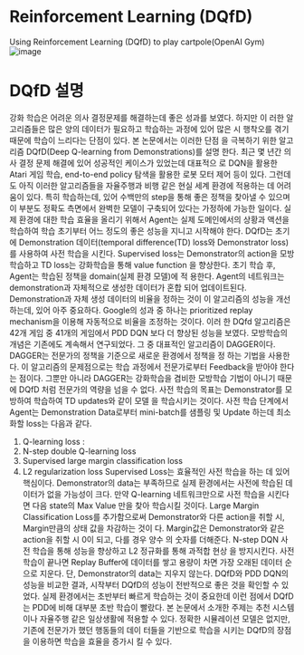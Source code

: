 # Reinforcement Learning (DQfD)
Using Reinforcement Learning (DQfD) to play cartpole(OpenAI Gym)
![image](https://user-images.githubusercontent.com/85381860/144034127-ffcaedda-dec0-456f-9151-61ebb41ca2bc.png)


# DQfD 설명
강화 학습은 어려운 의사 결정문제를 해결하는데 좋은 성과를 보였다. 하지만 이
러한 알고리즘들은 많은 양의 데이터가 필요하고 학습하는 과정에 있어 많은 시
행착오를 겪기 때문에 학습이 느리다는 단점이 있다. 본 논문에서는 이러한 단점
을 극복하기 위한 알고리즘 DQfD(Deep Q-learning from Demonstrations)를 설명
한다.
최근 몇 년간 의사 결정 문제 해결에 있어 성공적인 케이스가 있었는데 대표적으
로 DQN을 활용한 Atari 게임 학습, end-to-end policy 탐색을 활용한 로봇 모터
제어 등이 있다. 그런데도 아직 이러한 알고리즘들을 자율주행과 비행 같은 현실
세계 환경에 적용하는 데 어려움이 있다. 특히 학습하는데, 있어 수백만의 step을
통해 좋은 정책을 찾아낼 수 있으며 이 부분도 정확도 측면에서 완벽한 모델이
구축되어 있다는 가정하에 가능한 일이다. 실제 환경에 대한 학습 효율을 올리기
위해서 Agent는 실제 도메인에서의 상황과 액션을 학습하여 학습 초기부터 어느
정도의 좋은 성능을 지니고 시작해야 한다.
DQfD는 초기에 Demonstration 데이터(temporal difference(TD) loss와
Demonstrator loss)를 사용하여 사전 학습을 시킨다. Supervised loss는
Demonstrator의 action을 모방학습하고 TD loss는 강화학습을 통해 value function
을 향상한다. 초기 학습 후, Agent는 학습된 정책을 domain(실제 환경 모델)에 적
용한다. Agent의 네트워크는 demonstration과 자체적으로 생성한 데이터가 혼합
되어 업데이트된다. Demonstration과 자체 생성 데이터의 비율을 정하는 것이 이
알고리즘의 성능을 개선하는데, 있어 아주 중요하다. Google의 성과 중 하나는
prioritized replay mechanism을 이용해 자동적으로 비율을 조정하는 것이다. 이러
한 DQfd 알고리즘은 42개 게임 중 41개의 게임에서 PDD DQN 보다 더 향상된
성능을 보였다.
모방학습의 개념은 기존에도 계속해서 연구되었다. 그 중 대표적인 알고리즘이
DAGGER이다. DAGGER는 전문가의 정책을 기준으로 새로운 환경에서 정책을 정
하는 기법을 사용한다. 이 알고리즘의 문제점으로는 학습 과정에서 전문가로부터
Feedback을 받아야 한다는 점이다. 그뿐만 아니라 DAGGER는 강화학습을 겸비한
모방학습 기법이 아니기 때문에 DQfD 처럼 전문가의 역량을 넘을 수 없다.
사전 학습의 목표는 Demonstrator를 모방하여 학습하여 TD updates와 같이 모델
을 학습시키는 것이다. 사전 학습 단계에서 Agent는 Demonstration Data로부터
mini-batch를 샘플링 및 Update 하는데 최소화할 loss는 다음과 같다.
1) Q-learning loss :
2) N-step double Q-learning loss
3) Supervised large margin classification loss
4) L2 regularization loss
Supervised Loss는 효율적인 사전 학습을 하는 데 있어 핵심이다. Demonstrator의
data는 부족하므로 실제 환경에서는 사전에 학습된 데이터가 없을 가능성이 크다. 
만약 Q-learning 네트워크만으로 사전 학습을 시킨다면 다음 state의 Max Value
만을 찾아 학습시킬 것이다. Large Margin Classification Loss를 추가함으로써
Demonstrator와 다른 action을 취할 시, Margin만큼의 상태 값을 차감하는 것이
다. Margin값은 Demonstrator와 같은 action을 취할 시 0이 되고, 다를 경우 양수
의 숫자를 더해준다.
N-step DQN 사전 학습을 통해 성능을 향상하고 L2 정규화를 통해 과적합 현상
을 방지시킨다. 사전 학습이 끝나면 Replay Buffer에 데이터를 쌓고 용량이 차면
가장 오래된 데이터 순으로 지운다. 단, Demonstrator의 data는 지우지 않는다.
DQfD와 PDD DQN의 성능을 비교한 결과, 시작부터 DQfD의 성능이 전반적으로
좋은 것을 확인할 수 있었다. 실제 환경에서는 초반부터 빠르게 학습하는 것이
중요한데 이런 점에서 DQfD는 PDD에 비해 대부분 초반 학습이 빨랐다.
본 논문에서 소개한 주제는 추천 시스템이나 자율주행 같은 일상생활에 적용할
수 있다. 정확한 시뮬레이션 모델은 없지만, 기존에 전문가가 했던 행동들의 데이
터들을 기반으로 학습을 시키는 DQfD의 장점을 이용하면 학습을 효율을 증가시
킬 수 있다.
